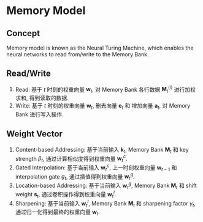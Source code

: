 # Memory Model

## Concept

Memory model is known as the Neural Turing Machine, which enables the neural networks to read from/write to the Memory Bank.

## Read/Write

1. Read: 基于 $t$ 时刻的权重向量 $\textbf{w}_t$, 对 Memory Bank 各行数据 $\textbf{M}_t^{(i)}$ 进行加权求和, 得到读取的数据.
2. Write: 基于 $t$ 时刻的权重向量 $\textbf{w}_t$, 删去向量 $\textbf{e}_t$ 和 增加向量 $\textbf{a}_t$, 对 Memory Bank 进行写入操作.

## Weight Vector

1. Content-based Addressing: 基于当前输入 $\textbf{k}_t$, Memory Bank $\textbf{M}_t$ 和 key strength $\beta_t$, 通过计算相似度得到权重向量 $\textbf{w}_t^c$.
2. Gated Interpolation: 基于当前输入 $\textbf{w}_t^c$, 上一时刻权重向量 $\textbf{w}_{t-1}$ 和 interpolation gate $g_t$, 通过插值得到权重向量 $\textbf{w}_t^g$.
3. Location-based Addressing: 基于当前输入 $\textbf{w}_t^g$, Memory Bank $\textbf{M}_t$ 和 shift weight $\textbf{s}_t$, 通过卷积操作得到权重向量 $\textbf{w}_t^l$.
4. Sharpening: 基于当前输入 $\textbf{w}_t^l$, Memory Bank $\textbf{M}_t$ 和 sharpening factor $\gamma_t$, 通过归一化得到最终的权重向量 $\textbf{w}_t$.
